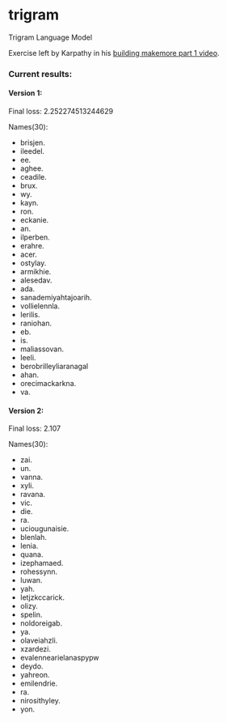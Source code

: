 # trigram
Trigram Language Model

Exercise left by Karpathy in his [building makemore part 1 video](https://www.youtube.com/watch?v=PaCmpygFfXo).

### Current results:
#### Version 1:
  Final loss: 2.252274513244629

  Names(30):
  - brisjen.
  - ileedel.
  - ee.
  - aghee.
  - ceadile.
  - brux.
  - wy.
  - kayn.
  - ron.
  - eckanie.
  - an.
  - ilperben.
  - erahre.
  - acer.
  - ostylay.
  - armikhie.
  - alesedav.
  - ada.
  - sanademiyahtajoarih.
  - vollielennla.
  - lerilis.
  - raniohan.
  - eb.
  - is.
  - maliassovan.
  - leeli.
  - berobrilleyliaranagal
  - ahan.
  - orecimackarkna.
  - va.

#### Version 2:
  Final loss: 2.107

  Names(30):
  - zai.
  - un.
  - vanna.
  - xyli.
  - ravana.
  - vic.
  - die.
  - ra.
  - uciougunaisie.
  - blenlah.
  - lenia.
  - quana.
  - izephamaed.
  - rohessynn.
  - luwan.
  - yah.
  - letjzkccarick.
  - olizy.
  - spelin.
  - noldoreigab.
  - ya.
  - olaveiahzli.
  - xzardezi.
  - evalennearielanaspypw
  - deydo.
  - yahreon.
  - emilendrie.
  - ra.
  - nirosithyley.
  - yon.
